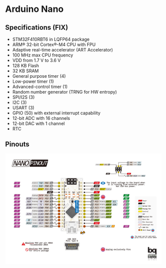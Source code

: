 # Arduino Nano

## Specifications (FIX)
- STM32F410RBT6 in LQFP64 package
- ARM® 32-bit Cortex®-M4 CPU with FPU
- Adaptive real-time accelerator (ART Accelerator)
- 100 MHz max CPU frequency
- VDD from 1.7 V to 3.6 V
- 128 KB Flash
- 32 KB SRAM
- General purpose timer (4)
- Low-power timer (1)
- Advanced-control timer (1)
- Random number generator (TRNG for HW entropy)
- SPI/I2S (3)
- I2C (3)
- USART (3)
- GPIO (50) with external interrupt capability
- 12-bit ADC with 16 channels
- 12-bit DAC with 1 channel
- RTC

## Pinouts

![](img/nano-pinout.jpg)
